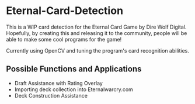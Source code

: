 # Eternal-Card-Detection

This is a WIP card detection for the Eternal Card Game by Dire Wolf Digital. Hopefully,
by creating this and releasing it to the community, people will be able to make some
cool programs for the game!

Currently using OpenCV and tuning the program's card recognition abilities.

## Possible Functions and Applications
- Draft Assistance with Rating Overlay
- Importing deck collection into Eternalwarcry.com
- Deck Construction Assistance
